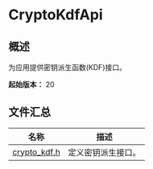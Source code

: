 # CryptoKdfApi

<!--Kit: Crypto Architecture Kit-->
<!--Subsystem: Security-->
<!--Owner: @zxz--3-->
<!--SE: @lanming-->
<!--TSE: @PAFT--> 

## 概述

为应用提供密钥派生函数(KDF)接口。

**起始版本：** 20

## 文件汇总

| 名称 | 描述 |
| -- | -- |
| [crypto_kdf.h](capi-crypto-kdf-h.md) | 定义密钥派生接口。 |
